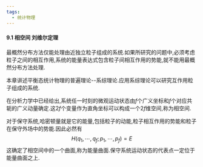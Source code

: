 ```yaml
---
tags:
  - 统计物理
---
```


#### **9.1 相空间  刘维尔定理**

最概然分布方法仅能处理由近独立粒子组成的系统.如果所研究的问题中,必须考虑粒子之间的相互作用,系统的能量表达式包含粒子间相互作用的势能,就不能用最概然分布方法处理.

本章讲述平衡态统计物理的普遍理论--系综理论.应用系综理论可以研究互作用粒子组成的系统.

在分析力学中已经给出,系统任一时刻的微观运动状态由$f$个广义坐标和$f$个对应共轭的广义动量确定.这$2f$个变量作为直角坐标可以构成一个$2f$维空间,称为相空间.

对于保守系统,哈密顿量就是它的能量,包括粒子的动能,粒子相互作用的势能和粒子在保守外场中的势能.因此必然有$$H(q_{1},\cdots,q_{f};p_{1},\cdots,p_{f})=E$$这确定了相空间中的一个曲面,称为能量曲面.保守系统运动状态的代表点一定位于能量曲面之上.

